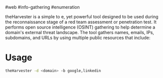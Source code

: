 #web #info-gathering #enumeration 

theHarvester is a simple to e, yet powerful tool designed to be used during the reconnaissance stage of a red team assessment or penetration test. It performs open source intelligence (OSINT) gathering to help determine a domain's external threat landscape. The tool gathers names, emails, IPs, subdomains, and URLs by using
multiple public resources that include:

# Usage
```bash
theHarvester -d <domain> -b google,linkedin
```